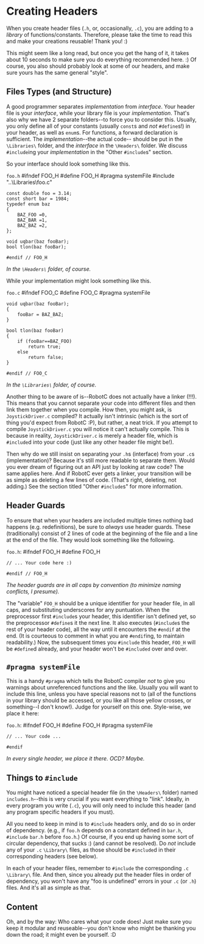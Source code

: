 # Creating Headers
When you create header files (`.h`, or, occasionally, `.c`), you are adding to a _library_ of functions/constants.
Therefore, please take the time to read this and make your creations reusable! Thank you! :)

This might seem like a long read, but once you get the hang of it, it takes about 10 seconds to make sure you
do everything recommended here. :)
Of course, you also should probably look at some of our headers, and make sure yours has the same general "style".


## Files Types (and Structure)
A good programmer separates _implementation_ from _interface_. Your header file is your _interface_, while your
library file is your _implementation_. That's also why we have 2 separate folders--to force you to consider this.
Usually, you only define all of your constants (usually `const`s and _not_ `#define`s!) in your header, as well
as `enum`s. For functions, a forward declaration is sufficient. The _implementation_--the actual code-- should be
put in the `\Libraries\` folder, and the _interface_ in the `\Headers\` folder. We discuss `#include`ing your
_implementation_ in the "Other `#include`s" section.

So your interface should look something like this.

`foo.h`
	#ifndef FOO_H
	#define FOO_H
	#pragma systemFile
	#include "..\Libraries\foo.c"
	
	const double foo = 3.14;
	const short bar = 1984;
	typedef enum baz
	{
		BAZ_FOO	=0,
		BAZ_BAR	=1,
		BAZ_BAZ	=2,
	};
	
	void uqbar(baz fooBar);
	bool tlon(baz fooBar);
	
	#endif // FOO_H
_In the `\Headers\` folder, of course._

While your implementation might look something like this.

`foo.c`
	#ifndef FOO_C
	#define FOO_C
	#pragma systemFile
	
	void uqbar(baz fooBar);
	{
		fooBar = BAZ_BAZ;
	}
	
	bool tlon(baz fooBar)
	{
		if (fooBar==BAZ_FOO)
			return true;
		else
			return false;
	}
	
	#endif // FOO_C
_In the `\Libraries\` folder, of course._

Another thing to be aware of is--RobotC does not actually have a linker (!!!). This means that you cannot separate
your code into different files and then link them together when you compile. How then, you might ask, is
`JoystickDriver.c` compiled? It actually isn't intrinsic (which is the sort of thing you'd expect from RobotC :P),
but rather, a neat trick. If you attempt to compile `JoystickDriver.c` you will notice it can't actually compile.
This is because in reality, `JoystickDriver.c` is merely a header file, which is `#include`d into your code (just
like any other header file might be!).

Then why do we still insist on separating your `.h`s (interface) from your `.c`s (implementation)? Because it's
still more readable to separate them. Would you ever dream of figuring out an API just by looking at raw code?
The same applies here. And if RobotC ever gets a linker, your transition will be as simple as deleting a few lines
of code. (That's right, deleting, not adding.) See the section titled "Other `#include`s" for more information.


## Header Guards
To ensure that when your headers are included multiple times nothing bad happens (e.g. redefinitions), be sure to
_always_ use header guards. These (traditionally) consist of 2 lines of code at the beginning of the file and a line
at the end of the file. They would look something like the following.

`foo.h`:
	#ifndef FOO_H
	#define FOO_H
	
	// ... Your code here :)
	
	#endif // FOO_H
_The header guards are in all caps by convention (to minimize naming conflicts, I presume)._

The "variable" `FOO_H` should be a unique identifier for your header file, in all caps, and substituting underscores
for any puntuation. When the preprocessor first `#include`s your header, this identifier isn't defined yet, so the
preprocessor `#define`s it the next line. It also executes (`#include`s the rest of your header code), all the way
until it encounters the `#endif` at the end. (It is courteous to comment in what you are `#endif`ing, to maintain
readability.) Now, the subsequent times you `#include` this header, `FOO_H` will be `#define`d already, and your
header won't be `#included` over and over.


## `#pragma systemFile`
This is a handy `#pragma` which tells the RobotC compiler _not_ to give you warnings about unreferenced functions
and the like. Usually you will want to include this line, unless you have special reasons not to (all of the functions
in your library should be accessed, or you like all those yellow crosses, or something--I don't know!). Judge for
yourself on this one. Style-wise, we place it here:

`foo.h`:
	#ifndef FOO_H
	#define FOO_H
	#pragma systemFile
	
	// ... Your code ...
	
	#endif
_In every single header, we place it there. OCD? Maybe._


##  Things to `#include`
You might have noticed a special header file (in the `\Headers\` folder) named `includes.h`--this is very crucial
if you want everything to "link". Ideally, in every program you write (`.c`), you will only need to include this
header (and any program specific headers if you must).

All you need to keep in mind is to `#include` headers only, and do so in order of dependency. (e.g., if `foo.h`
depends on a constant defined in `bar.h`, `#include` `bar.h` before `foo.h`.) Of course, if you end up having some
sort of circular dependency, that sucks :) (and cannot be resolved). Do _not_ include any of your `.c` `\Library\`
files, as those should be `#include`d in their corresponding headers (see below).

In each of your header files, remember to `#include` the corresponding `.c` `\Library\` file. And then, since you
already put the header files in order of dependency, you won't have any "foo is undefined" errors in your `.c` (or
`.h`) files. And it's all as simple as that.


## Content
Oh, and by the way: Who cares what your code does! Just make sure you keep it modular and reuseable--you don't know
who might be thanking you down the road; it might even be yourself. :D
